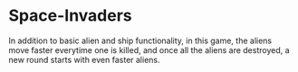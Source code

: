 # Space-Invaders

In addition to basic alien and ship functionality, in this game, the aliens move faster everytime one is killed, and once all the aliens are destroyed, a new round starts with even faster aliens.
